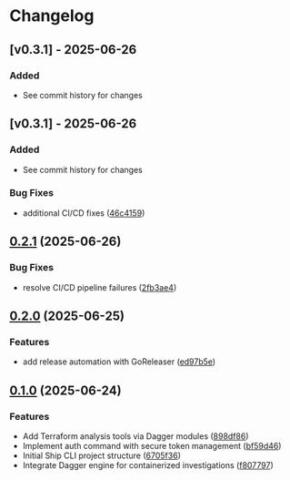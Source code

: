# Changelog

## [v0.3.1] - 2025-06-26

### Added
- See commit history for changes


## [v0.3.1] - 2025-06-26

### Added
- See commit history for changes



### Bug Fixes

* additional CI/CD fixes ([46c4159](https://github.com/cloudshipai/ship/commit/46c41590f16afbacb52452277d813cf953b95d7f))

## [0.2.1](https://github.com/cloudshipai/ship/compare/v0.2.0...v0.2.1) (2025-06-26)


### Bug Fixes

* resolve CI/CD pipeline failures ([2fb3ae4](https://github.com/cloudshipai/ship/commit/2fb3ae49aad83e8fce608892ca90308cec214a6b))

## [0.2.0](https://github.com/cloudshipai/ship/compare/v0.1.0...v0.2.0) (2025-06-25)


### Features

* add release automation with GoReleaser ([ed97b5e](https://github.com/cloudshipai/ship/commit/ed97b5e25d44a44cd6521bb03fa1d84e751ae00f))

## [0.1.0](https://github.com/cloudshipai/ship/compare/6705f36d33ea3ab9c534dc4b2b45e6e773b117a1...v0.1.0) (2025-06-24)


### Features

* Add Terraform analysis tools via Dagger modules ([898df86](https://github.com/cloudshipai/ship/commit/898df86251130bc6eefa305c2abd2a51ef009049))
* Implement auth command with secure token management ([bf59d46](https://github.com/cloudshipai/ship/commit/bf59d46b0df949430f7343d1c8d0c105a59952fe))
* Initial Ship CLI project structure ([6705f36](https://github.com/cloudshipai/ship/commit/6705f36d33ea3ab9c534dc4b2b45e6e773b117a1))
* Integrate Dagger engine for containerized investigations ([f807797](https://github.com/cloudshipai/ship/commit/f807797f0c2de358a775f07c0e3bb22938769f98))

